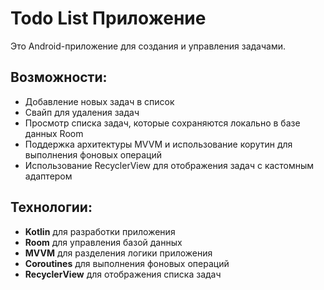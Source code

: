 # Todo List Приложение

Это Android-приложение для создания и управления задачами.

## Возможности:

- Добавление новых задач в список
- Свайп для удаления задач
- Просмотр списка задач, которые сохраняются локально в базе данных Room
- Поддержка архитектуры MVVM и использование корутин для выполнения фоновых операций
- Использование RecyclerView для отображения задач с кастомным адаптером

## Технологии:

- **Kotlin** для разработки приложения
- **Room** для управления базой данных
- **MVVM** для разделения логики приложения
- **Coroutines** для выполнения фоновых операций
- **RecyclerView** для отображения списка задач